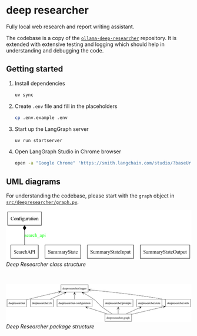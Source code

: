 # deep researcher

Fully local web research and report writing assistant.

The codebase is a copy of the [`ollama-deep-researcher`](https://github.com/langchain-ai/ollama-deep-researcher) repository. It is extended with extensive testing and logging which should help in understanding and debugging the code.

## Getting started
1. Install dependencies
    ```bash
    uv sync
    ```
2. Create `.env` file and fill in the placeholders
    ```bash
    cp .env.example .env
    ```
3. Start up the LangGraph server
    ```bash
    uv run startserver
    ```
4. Open LangGraph Studio in Chrome browser
    ```bash
    open -a "Google Chrome" 'https://smith.langchain.com/studio/?baseUrl=http://127.0.0.1:2024'
    ```

## UML diagrams

For understanding the codebase, please start with the `graph` object in [`src/deepresearcher/graph.py`](src/deepresearcher/graph.py).

![class diagram](./uml/classes.png "Deep Researcher class structure")
<br>*Deep Researcher class structure*

<br>

![package diagram](./uml/packages.png "Deep Researcher package structure")
<br>*Deep Researcher package structure*
